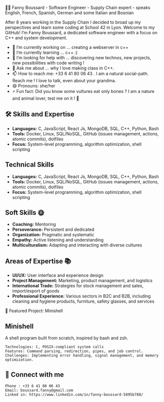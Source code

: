 👩‍💻 Fanny Boussard - Software Engineer - Supply Chain expert - speaks English, French, Spanish, German and some Italian and Bosnian


After 8 years working in the Supply Chain I decided to broad up my perspectives and learn some coding at School 42 in Lyon.
Welcome to my GitHub! I’m Fanny Boussard, a dedicated software engineer with a focus on C++ and system development.

- 🔭 I’m currently working on ... creating a webserver in c++
- 🌱 I’m currently learning ... c++ :) 
- 🤔 I’m looking for help with ... discovering new technos, new projects, new possibilities with code writing ! 
- 💬 Ask me about ... why I love making class in C++.
- 📫 How to reach me: +33 6 41 80 06 43 . I am a natural social-path. Reach me ! I love to talk, even about your grandma. 
- 😄 Pronouns: she/her
- ⚡ Fun fact: Did you know some vultures eat only bones ? I am a nature and animal lover, test me on it !  🦅

## 🛠 Skills and Expertise

- **Languages:** C, JavaScript, React Js, MongoDB, SQL, C++, Python, Bash
- **Tools:** Docker, Linux, SQL/NoSQL, GitHub (issues management, actions, atomic commits), dotfiles
- **Focus:** System-level programming, algorithm optimization, shell scripting

## **Technical Skills**

- **Languages:** C, JavaScript, React Js, MongoDB, SQL, C++, Python, Bash
- **Tools:** Docker, Linux, SQL/NoSQL, GitHub (issues management, actions, atomic commits), dotfiles
- **Focus:** System-level programming, algorithm optimization, shell scripting

## **Soft Skills 🌞**

- **Coaching:** Mentoring
- **Perseverance:** Persistent and dedicated
- **Organization:** Pragmatic and systematic
- **Empathy:** Active listening and understanding
- **Multiculturalism:** Adapting and interacting with diverse cultures

## **Areas of Expertise 📚**

- **UI/UX:** User interface and experience design
- **Project Management:** Marketing, product management, and logistics
- **International Trade:** Strategies for stock management and sales, import/export of goods
- **Professional Experience:** Various sectors in B2C and B2B, including cleaning and hygiene products, furniture, safety glasses, and services


🌟 Featured Project: Minishell

##  Minishell
A shell program built from scratch, inspired by bash and zsh.

    Technologies: C, POSIX-compliant system calls
    Features: Command parsing, redirection, pipes, and job control.
    Challenges: Implementing error handling, signal management, and memory optimization.


## 💬 Connect with me

    Phone : +33 6 41 80 06 43
    Email: boussard.fanny@gmail.com
    Linked in: https://www.linkedin.com/in/fanny-boussard-5895b788/
